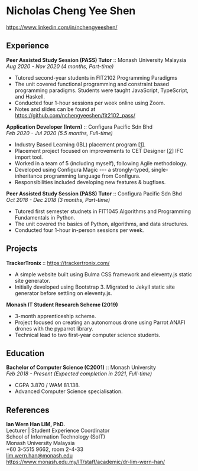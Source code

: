 # Nicholas Cheng Yee Shen
<https://www.linkedin.com/in/nchengyeeshen/>

## Experience

**Peer Assisted Study Session (PASS) Tutor** :: Monash University Malaysia\
_Aug 2020 - Nov 2020 (4 months, Part-time)_
* Tutored second-year students in FIT2102 Programming Paradigms
* The unit covered functional programming and constraint based programming paradigms. Students were taught JavaScript, TypeScript, and Haskell.
* Conducted four 1-hour sessions per week online using Zoom.
* Notes and slides can be found at <https://github.com/nchengyeeshen/fit2102_pass/>

**Application Developer (Intern)** :: Configura Pacific Sdn Bhd\
_Feb 2020 - Jul 2020 (5.5 months, Full-time)_
* Industry Based Learning (IBL) placement program [[1]].
* Placement project focused on improvements to CET Designer [[2]] IFC import tool.
* Worked in a team of 5 (including myself), following Agile methodology.
* Developed using Configura Magic --- a strongly-typed, single-inheritance programming language from Configura.
* Responsibilities included developing new features & bugfixes.

**Peer Assisted Study Session (PASS) Tutor** :: Configura Pacific Sdn Bhd\
_Oct 2018 - Dec 2018 (3 months, Part-time)_
* Tutored first semester studnets in FIT1045 Algorithms and Programming Fundamentals in Python.
* The unit covered the basics of Python, algorithms, and data structures.
* Conducted four 1-hour in-person sessions per week.

## Projects

**TrackerTronix** :: <https://trackertronix.com/>
* A simple website built using Bulma CSS framework and eleventy.js static site generator.
* Initially developed using Bootstrap 3. Migrated to Jekyll static site generator before settling on eleventy.js.

**Monash IT Student Research Scheme (2019)**
* 3-month apprenticeship scheme.
* Project focused on creating an autonomous drone using Parrot ANAFI drones with the pyparrot library.
* Technical lead to two first-year computer science students.

## Education

**Bachelor of Computer Science (C2001)** :: Monash University\
_Feb 2018 - Present (Expected completion in 2021, Full-time)_
* CGPA 3.870 / WAM 81.138.
* Advanced Computer Science specialisation.

## References

**Ian Wern Han LIM, PhD.**\
Lecturer | Student Experience Coordinator\
School of Information Technology (SoIT)\
Monash University Malaysia\
+60 3-5515 9662, room 2-4-33\
<lim.wern.han@monash.edu>\
<https://www.monash.edu.my/IT/staff/academic/dr-lim-wern-han/>

[1]: https://www.monash.edu/it/future-students/industry-experience/industry-based-learning
[2]: https://www.configura.com/products/cet-designer
